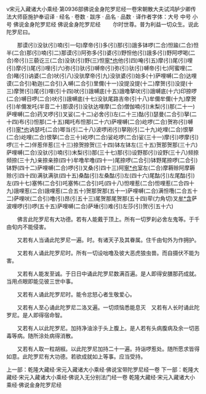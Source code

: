 v宋元入藏诸大小乘经·第0936部佛说金身陀罗尼经一卷宋朝散大夫试鸿胪少卿传法大师臣施护奉诏译
· 经名 · 卷数 · 跋序
· 品名 · 品数 · 译作者字体：大号 中号 小号
佛说金身陀罗尼经
佛说金身陀罗尼经
　　尔时世尊。普为利益一切众生。说此陀罗尼曰。

　　那谟(引)没驮(引)喃(引一句)摩帝(引)多(引)那(引)誐多钵啰(二合)怛踰(二合)怛半(二合)那(引)喃(引二)那谟(引)阿弥多(引)婆(引)野怛他(引)誐多(引)野阿啰喝(二合)帝(引)三藐讫三(二合)没驮(引)野(三)怛[寧*也](切身下同)他(引四)唵(引五)摩(引)尾(引)哩(引)摩(引)尾(引)哩(引六)弥(引)驮(引)嚩帝(引)弥(引)驮(引)嚩帝(引七)阿蜜哩(二合)睹(引)讷婆(二合)吠(引八)没驮摩帝(引九)没驮婆(引)始多(十)萨哩嚩(二合)达哩谟(二合引)勒迦(二合引)入嚩(二合引)里儞(十一)没提没提(十二)摩贺(引)没提(十三)摩贺(引)尾(引)哩(引十四)吠(引)誐嚩底(十五)誐噜拏吠(引)誐嚩底(十六)印捺啰(二合)嚩日啰(二合)吠(引)誐嚩底(十七)没驮尾路吉帝(引十八)牟儞牟儞(十九)摩贺(引)牟儞发吒(半音二十)那谟(引)没驮达哩摩(二合)僧伽喃(引)末梨(引)那(二十一)萨哩嚩(二合)药叉啰(引)叉娑(二十二)必舍(引)左(二十三)酤(引)瑟曼(二合引)拏(二十四)布(引)怛那(二十五)羯吒布怛那(二十六)萨哩嚩(二合)屹啰(二合)贺祢(引)嚩(引)[寧*也](引二十七)讷瑟吒(二合)唧当(引二十八)波啰闭(引)拏刚(引二十九)屹哩(二合)恨拏(二合)屹哩(二合)恨拏(二合三十)屹啰(二合)娑屹啰(二合)娑(三十一)摩(引)啰摩(引)啰(三十二)伴惹伴惹(三十三)捺贺捺贺(三十四)钵左钵左(三十五)贺那贺那(三十六)萨哩嚩(二合)没驮(引)喃(引)末梨(引)那(三十七)那(引)设野那(引)设野(三十八)频捺频捺(三十九)亲捺亲捺(四十)牟噜牟噜(四十一)尾捺啰(二合引)钵野尾捺啰(二合引)钵野(四十二)萨哩嚩(二合)啰(引)叉桑(引四十三)阿[寧*也](引)室左(二合)摩耨赊阿摩耨赊(引四十四)满驮满驮(四十五)桑酤(引)左桑酤(引)左(四十六)尾酤(引)左尾酤(引)左(四十七)塞怖(二合引)吒塞怖(二合引)吒(四十八)怛哩惹(二合)怛哩惹(二合四十九)誐哩惹(二合)誐哩惹(二合五十)贺那贺那(五十一)萨哩嚩(二合)满怛囕(二合五十二)萨哩吠(二合引)噜(引)昂(引五十三)尾贺那尾贺那(五十四)荦(力角切)叉[牟*含](引)萨波哩啰(引)啰(五十五)萨哩嚩(二合)萨埵(引)难(引)左莎(引)贺(引五十六)

　　佛言此陀罗尼有大功德。若有人能戴于顶上。所有一切罗刹必舍左鬼等。于千由旬内不能侵害。

　　又若有人当诵此陀罗尼一遍。时。有诸天子及其眷属。住千由旬外为作拥护。

　　又若有人诵此陀罗尼时。所有一切设咄噜及彼大恶虎狼虫兽。而自摄伏不能为害。

　　又若有人能发至诚。于日日中诵此陀罗尼数满百遍。是人即得安膳那药成就。当用点眼即能见彼三世中事。

　　又若有人诵此陀罗尼时。能令忿怒心者生敬爱心。

　　又若有人至心诵此陀罗尼二洛叉遍。一切烦恼悉能息灭　又若有人长时诵此陀罗尼。是人即得宿命智。

　　又若有人以此陀罗尼。加持净油涂于头上腹上。是人若有头病腹病及余一切恶毒等病。随所涂处病得消散。

　　又若有人取一粒胡椒。以此陀罗尼加持二十一遍。持诣啰惹处。随所愿求皆得如意。此陀罗尼有大功德。若欲成就如上等事。应当受持。

上一部：乾隆大藏经·宋元入藏诸大小乘经·佛说宝带陀罗尼经一卷
下一部：乾隆大藏经·宋元入藏诸大小乘经·佛说入无分别法门经一卷
乾隆大藏经·宋元入藏诸大小乘经·佛说金身陀罗尼经